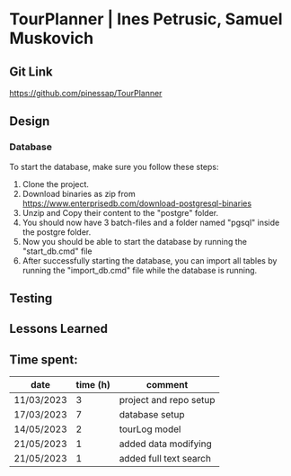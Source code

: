 # TourPlanner | Ines Petrusic, Samuel Muskovich

## Git Link

https://github.com/pinessap/TourPlanner

## Design

### Database

To start the database, make sure you follow these steps:

1. Clone the project.
2. Download binaries as zip from https://www.enterprisedb.com/download-postgresql-binaries
3. Unzip and Copy their content to the "postgre" folder.
4. You should now have 3 batch-files and a folder named "pgsql" inside the postgre folder.
5. Now you should be able to start the database by running the "start_db.cmd" file
6. After successfully starting the database, you can import all tables by running the "import_db.cmd" file while the database is running.

## Testing

## Lessons Learned

## Time spent:

| date       | time (h) | comment                |
| ---------- | -------- | ---------------------- |
| 11/03/2023 | 3        | project and repo setup |
| 17/03/2023 | 7        | database setup         |
| 14/05/2023 | 2        | tourLog model          |
| 21/05/2023 | 1        | added data modifying   |
| 21/05/2023 | 1        | added full text search |